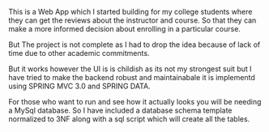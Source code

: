 This is a Web App which I started building for my college students where they can get the reviews about the instructor and course. So that they can make a more informed decision about enrolling in a particular course.

But The project is not complete as I had to drop the idea because of lack of time due to other academic commitments.

But it works however the UI is is childish as its not my strongest suit but I have tried to make the backend robust and maintainabale it is implementd using SPRING MVC 3.0 and SPRING DATA.

For those who want to run and see how it actually looks you will be needing a MySql database. So I have included a database schema template normalized to 3NF along with a sql script which will create all the tables.



